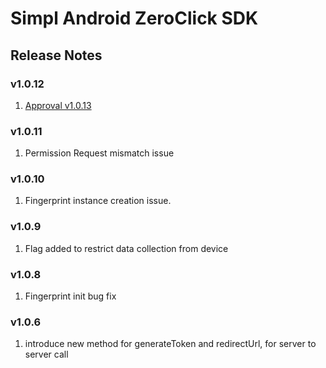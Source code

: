 # Simpl Android ZeroClick SDK
## Release Notes
### v1.0.12
1. [Approval v1.0.13](https://github.com/GetSimpl/simpl-android-maven-repo/blob/master/com/simpl/android/approvalSDK/changelog.md#v1013)
### v1.0.11
1. Permission Request mismatch issue
### v1.0.10
1. Fingerprint instance creation issue.
### v1.0.9
1. Flag added to restrict data collection from device
### v1.0.8
1. Fingerprint init bug fix
### v1.0.6
1. introduce new method for generateToken and redirectUrl, for server to server call
